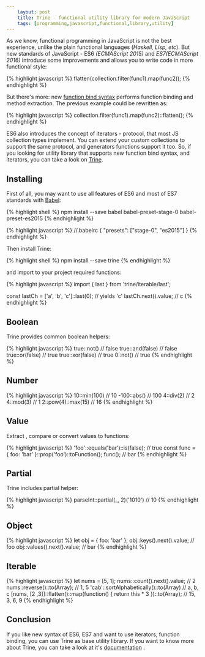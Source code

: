 ```yaml
---
    layout: post
    title: Trine - functional utility library for modern JavaScript
    tags: [programming,javascript,functional,library,utility]
---
```


As we know, functional programming in JavaScript is not the best experience, unlike the plain functional languages (*Haskell, Lisp, etc*). But new standards of JavaScript - ES6 *(ECMAScript 2015)* and *ES7(ECMAScript 2016)* introduce some improvements and allows you to write code in more functional style:

{% highlight javascript %}
flatten(collection.filter(func1).map(func2));
{% endhighlight %}

But there's more: new [function bind syntax](https://github.com/zenparsing/es-function-bind) performs function binding and method extraction. The previous example could be rewritten as:

{% highlight javascript %}
collection.filter(func1).map(func2)::flatten();
{% endhighlight %}

ES6 also introduces the concept of iterators - protocol, that most JS collection types implement. You can extend your custom collections to support the same protocol, and generators functions support it too. So, if you looking for utility library that supports new function bind syntax, and iterators, you can take a look on [Trine](https://github.com/jussi-kalliokoski/trine).

## Installing
First of all, you may want to use all features of ES6 and most of ES7 standards with [Babel](https://babeljs.io/): 

{% highlight shell %}
npm install --save babel babel-preset-stage-0 babel-preset-es2015
{% endhighlight %}

{% highlight javascript %}
//.babelrc
{
  "presets": ["stage-0", "es2015"]
}
{% endhighlight %}

Then install Trine:

{% highlight shell %}
npm install --save trine
{% endhighlight %}

and import to your project required functions:

{% highlight javascript %}
import { last } from 'trine/iterable/last';

const lastCh = ['a', 'b', 'c']::last(0); // yields 'c'
lastCh.next().value; // c
{% endhighlight %}

## Boolean
Trine provides common boolean helpers:

{% highlight javascript %}
true::not() // false
true::and(false) // false
true::or(false) // true
true::xor(false) // true
0::not() // true
{% endhighlight %}

## Number
{% highlight javascript %}
10::min(100) // 10
-100::abs() // 100
4::div(2) // 2
4::mod(3) // 1
2::pow(4)::max(15) // 16
{% endhighlight %}

## Value
Extract , compare or convert values to functions:

{% highlight javascript %}
'foo'::equals('bar')::is(false); // true
const func = { foo: 'bar' }::prop('foo')::toFunction();
func(); // bar
{% endhighlight %}

## Partial
Trine includes partial helper:

{% highlight javascript %}
parseInt::partial(_, 2)('1010') // 10
{% endhighlight %}

## Object
{% highlight javascript %}
let obj = { foo: 'bar' };
obj::keys().next().value; // foo
obj::values().next().value; // bar
{% endhighlight %}

## Iterable
{% highlight javascript %}
let nums = [5, 1];
nums::count().next().value; // 2
nums::reverse()::to(Array); // 1, 5
'cab'::sortAlphabetically()::to(Array) // a, b, c
[nums, [2 ,3]]::flatten()::map(function() { return this * 3 })::to(Array); // 15, 3, 6, 9
{% endhighlight %}

## Conclusion
If you like new syntax of ES6, ES7 and want to use iterators, function binding, you can use Trine as base utility library. If you want to know more about Trine, you can take a look at it's [documentation](http://jussi-kalliokoski.github.io/trine/docs/latest/) .
